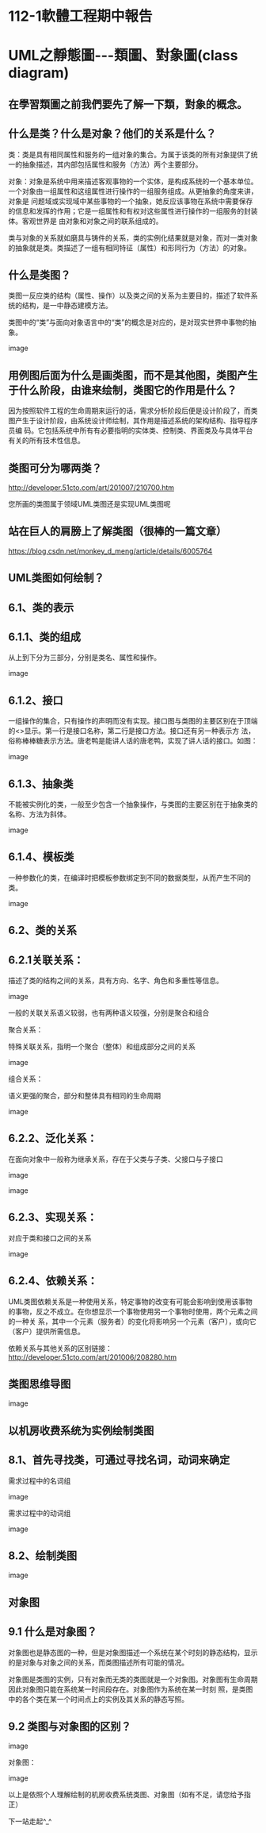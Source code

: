 # 112-1軟體工程期中報告

# UML之靜態圖---類圖、對象圖(class diagram)
## 在學習類圖之前我們要先了解一下類，對象的概念。

## 什么是类？什么是对象？他们的关系是什么？

类：类是具有相同属性和服务的一组对象的集合。为属于该类的所有对象提供了统一的抽象描述，其内部包括属性和服务（方法）两个主要部分。

对象：对象是系统中用来描述客观事物的一个实体，是构成系统的一个基本单位。一个对象由一组属性和这组属性进行操作的一组服务组成。从更抽象的角度来讲，对象是 问题域或实现域中某些事物的一个抽象，她反应该事物在系统中需要保存的信息和发挥的作用；它是一组属性和有权对这些属性进行操作的一组服务的封装体。客观世界是 由对象和对象之间的联系组成的。

类与对象的关系就如磨具与铸件的关系，类的实例化结果就是对象，而对一类对象的抽象就是类。类描述了一组有相同特征（属性）和形同行为（方法）的对象。

## 什么是类图？

类图一反应类的结构（属性、操作）以及类之间的关系为主要目的，描述了软件系统的结构，是一中静态建模方法。

类图中的“类”与面向对象语言中的“类”的概念是对应的，是对现实世界中事物的抽象。

image

## 用例图后面为什么是画类图，而不是其他图，类图产生于什么阶段，由谁来绘制，类图它的作用是什么？

因为按照软件工程的生命周期来运行的话，需求分析阶段后便是设计阶段了，而类图产生于设计阶段，由系统设计师绘制，其作用是描述系统的架构结构、指导程序员编 码。它包括系统中所有有必要指明的实体类、控制类、界面类及与具体平台有关的所有技术性信息。

## 类图可分为哪两类？

http://developer.51cto.com/art/201007/210700.htm

您所画的类图属于领域UML类图还是实现UML类图呢

## 站在巨人的肩膀上了解类图（很棒的一篇文章）

https://blog.csdn.net/monkey_d_meng/article/details/6005764

## UML类图如何绘制？

## 6.1、类的表示

## 6.1.1、类的组成

从上到下分为三部分，分别是类名、属性和操作。

image

## 6.1.2、接口

一组操作的集合，只有操作的声明而没有实现。接口图与类图的主要区别在于顶端的<>显示。第一行是接口名称，第二行是接口方法。接口还有另一种表示方 法，俗称棒棒糖表示方法。唐老鸭是能讲人话的唐老鸭，实现了讲人话的接口。如图：

image

## 6.1.3、抽象类

不能被实例化的类，一般至少包含一个抽象操作，与类图的主要区别在于抽象类的名称、方法为斜体。

image

## 6.1.4、模板类

一种参数化的类，在编译时把模板参数绑定到不同的数据类型，从而产生不同的类。

image

## 6.2、类的关系

## 6.2.1关联关系：

描述了类的结构之间的关系，具有方向、名字、角色和多重性等信息。

image

一般的关联关系语义较弱，也有两种语义较强，分别是聚合和组合

聚合关系：

特殊关联关系，指明一个聚合（整体）和组成部分之间的关系

image

组合关系：

语义更强的聚合，部分和整体具有相同的生命周期

image

## 6.2.2、泛化关系：

在面向对象中一般称为继承关系，存在于父类与子类、父接口与子接口

image

image

## 6.2.3、实现关系：

对应于类和接口之间的关系

image

## 6.2.4、依赖关系：

UML类图依赖关系是一种使用关系，特定事物的改变有可能会影响到使用该事物的事物，反之不成立。在你想显示一个事物使用另一个事物时使用，两个元素之间的一种关 系，其中一个元素（服务者）的变化将影响另一个元素（客户），或向它（客户）提供所需信息。

依赖关系与其他关系的区别链接：http://developer.51cto.com/art/201006/208280.htm

## 类图思维导图

image

## 以机房收费系统为实例绘制类图

## 8.1、首先寻找类，可通过寻找名词，动词来确定

需求过程中的名词组

image

需求过程中的动词组

image

## 8.2、绘制类图

image

## 对象图

## 9.1 什么是对象图？

对象图也是静态图的一种，但是对象图描述一个系统在某个时刻的静态结构，显示的是对象与对象之间的关系，而类图描述所有可能的情况。

对象图是类图的实例，只有对象而无类的类图就是一个对象图。对象图有生命周期因此对象图只能在系统某一时间段存在。对象图作为系统在某一时刻 照，是类图中的各个类在某一个时间点上的实例及其关系的静态写照。

## 9.2 类图与对象图的区别？

image

对象图：

image

以上是依照个人理解绘制的机房收费系统类图、对象图（如有不足，请您给予指正）

下一站走起^_^
